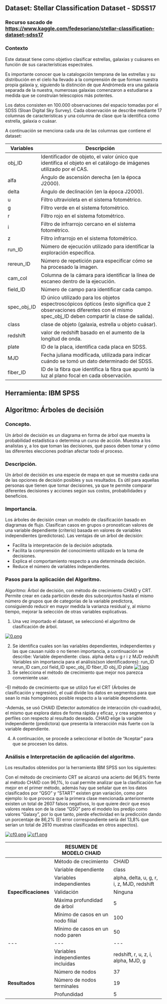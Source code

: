 ## Dataset: Stellar Classification Dataset - SDSS17

### Recurso sacado de https://www.kaggle.com/fedesoriano/stellar-classification-dataset-sdss17
### Contexto

Este datasat tiene como objetivo clasificar estrellas, galaxias y cuásares en función de sus características espectrales.

Es importante conocer que la catalogación temprana de las estrellas y su distribución en el cielo ha llevado a la comprensión de que forman nuestra propia galaxia y, siguiendo la distinción de que Andrómeda era una galaxia separada de la nuestra, numerosas galaxias comenzaron a estudiarse a medida que se construían telescopios más potentes.

Los datos consisten en 100.000 observaciones del espacio tomadas por el SDSS (Sloan Digital Sky Survey). Cada observación se describe mediante 17 columnas de características y una columna de clase que la identifica como estrella, galaxia o cuásar.

A continuación se menciona cada una de las columnas que contiene el dataset:

| Variables | Descripción | 
| --- | --- | 
| obj_ID | Identificador de objeto, el valor único que identifica el objeto en el catálogo de imágenes utilizado por el CAS. | 
| alfa | Ángulo de ascensión derecha (en la época J2000). | 
| delta | Ángulo de declinación (en la época J2000).| 
| u | Filtro ultravioleta en el sistema fotométrico. | 
| g | Filtro verde en el sistema fotométrico. | 
| r | Filtro rojo en el sistema fotométrico. | 
| i | Filtro de infrarrojo cercano en el sistema fotométrico. | 
| z | Filtro infrarrojo en el sistema fotométrico. | 
| run_ID | Número de ejecución utilizado para identificar la exploración específica. | 
| rereun_ID | Número de repetición para especificar cómo se ha procesado la imagen. | 
| cam_col | Columna de la cámara para identificar la línea de escaneo dentro de la ejecución. | 
| field_ID | Número de campo para identificar cada campo.|
| spec_obj_ID |ID único utilizado para los objetos espectroscópicos ópticos (esto significa que 2 observaciones diferentes con el mismo spec_obj_ID deben compartir la clase de salida).|  
| class | clase de objeto (galaxia, estrella u objeto cuásar). | 
| redshift | valor de redshift basado en el aumento de la longitud de onda. | 
| plate | ID de la placa, identifica cada placa en SDSS. | 
| MJD | Fecha juliana modificada, utilizada para indicar cuándo se tomó un dato determinado del SDSS. | 
| fiber_ID | ID de la fibra que identifica la fibra que apuntó la luz al plano focal en cada observación. | 


## Herramienta: IBM SPSS
## Algoritmo: Árboles de decisión

### Concepto.
Un árbol de decisión es un diagrama en forma de árbol que muestra la probabilidad estadística o determina un curso de acción. Muestra a los analistas y, a los que toman las decisiones, qué pasos deben tomar y cómo las diferentes elecciones podrían afectar todo el proceso. 

### Descripción.
Un árbol de decisión es una especie de mapa en que se muestra cada una de las opciones de decisión posibles y sus resultados. Es útil para aquellas personas que tienen que tomar decisiones, ya que te permite comparar diferentes decisiones y acciones según sus costos, probabilidades y beneficios.

### Importancia.
Los árboles de decisión crean un modelo de clasificación basado en diagramas de flujo. Clasifican casos en grupos o pronostican valores de una variable dependiente (criterio) basada en valores de variables independientes (predictoras).
Las ventajas de un árbol de decisión:
 - Facilita la interpretación de la decisión adoptada.
 - Facilita la comprensión del conocimiento utilizado en la toma de decisiones.
 - Explica el comportamiento respecto a una determinada decisión.
 - Reduce el número de variables independientes.

### Pasos para la aplicación del Algoritmo.

Algoritmo: Árbol de decisión, con método de crecimiento CHAID y CRT.
Permite crear en cada partición desde dos subconjuntos hasta el mismo número de grupos que de categorías de la variable predictora, consiguiendo reducir en mayor medida la varianza residual y, al mismo tiempo, mejorar la selección de otras variables explicativas.

1. Una vez importado el dataset, se seleccionó el algoritmo de clasificación de árbol.

[![0.png](https://i.postimg.cc/bYkn3gXQ/0.png)](https://postimg.cc/0r5rNpyQ)

2. Se identifica cuales son las variables dependientes, independientes y las que causan ruido o no tienen importancia, a continuación se describe:
Variable dependiente: class.
alpha
delta
u
g
r
i
z
MJD
redshift
Variables sin importancia para el análisis(son identificadores): 
run_ID
rerun_ID
cam_col
field_ID
spec_obj_ID
fiber_ID
obj_ID
plate
[![1.jpg](https://i.postimg.cc/MZnnFYhs/1.jpg)](https://postimg.cc/G913Bv3Y)
3. Se selecciona el método de crecimiento que mejor nos parezca conveniente usar.


 -El método de crecimiento que se utilizó fue el CRT (Árboles de clasificación y regresión), el cual divide los datos en segmentos para que sean lo más homogéneos posible respecto a la variable dependiente. 

 -Además, se usó CHAID (Detector automático de interacción chi-cuadrado), el mismo que explora datos de forma rápida y eficaz, y crea segmentos y perfiles con respecto al resultado deseado. CHAID elige la variable independiente (predictora) que presenta la interacción más fuerte con la variable dependiente.

4. A continuación, se procede a seleccionar el botón de “Aceptar” para que se procesen los datos.

### Análisis e Interpretación de aplicación del algoritmo.

Los resultados obtenidos por la herramienta IBM SPSS son los siguientes:

Con el método de crecimiento CRT se alcanzó una acierto del 96,6% frente al método CHAID con 96,1%, lo cual permite analizar que la clasificación fue mejor en el primer método, además hay que señalar que en los datos clasificados por “QSO” y “START” existen gran variación, como por ejemplo: lo que provoca que la primera clase mencionada anteriormente existen un total de 2607 falsos negativos, lo que quiere decir que esos valores reales son de la clase “QSO” pero el modelo los predijo como valores “Galaxy”, por lo que tanto, pierde efectividad en la predicción dando un porcentaje de 86,2% (El error correspondiente sería del 13,8% que serían un total de 2610 muestras clasificadas en otros aspectos).

[![cf0.png](https://i.postimg.cc/8kR2N8Qs/cf0.png)](https://postimg.cc/14zCrjzZ)
[![cf1.png](https://i.postimg.cc/J4728G5d/cf1.png)](https://postimg.cc/qgYLXBY8)


|  |RESUMEN DE MODELO CHAID| | 
| --- | --- | ---|   
|  | Método de crecimiento | CHAID | 
|  | Variable dependiente | class |
||Variables independientes|alpha, delta, u, g, r, i, z, MJD, redshift|
|**Especificaciones**|Validación|Ninguna|
||Máxima profundidad de árbol |5|
||Mínimo de casos en un nodo filial|100|
||Mínimo de casos en un nodo paren |50|
| --- | --- | ---| 
||Variables independientes incluidas|redshift, r, u, z, i, alpha, MJD, g|
||Número de nodos|37|
|**Resultados**|Número de nodos terminales |19|
||Profundidad|5|
